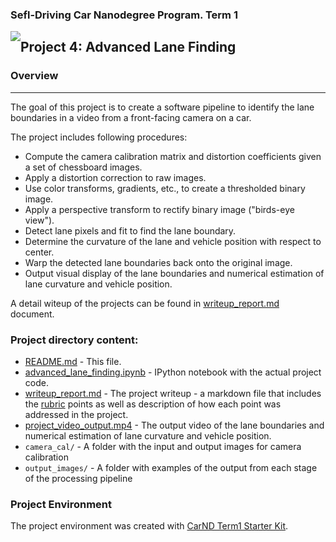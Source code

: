 
### Sefl-Driving Car Nanodegree Program. Term 1
<img style="float: left;" src="https://s3.amazonaws.com/udacity-sdc/github/shield-carnd.svg">

## Project 4: Advanced Lane Finding

### Overview
---
The goal of this project is to create a software pipeline to identify the lane boundaries in a video from a front-facing camera on a car.

The project includes following procedures:
* Compute the camera calibration matrix and distortion coefficients given a set of chessboard images.
* Apply a distortion correction to raw images.
* Use color transforms, gradients, etc., to create a thresholded binary image.
* Apply a perspective transform to rectify binary image ("birds-eye view").
* Detect lane pixels and fit to find the lane boundary.
* Determine the curvature of the lane and vehicle position with respect to center.
* Warp the detected lane boundaries back onto the original image.
* Output visual display of the lane boundaries and numerical estimation of lane curvature and vehicle position.

A detail witeup of the projects can be found in [writeup_report.md](writeup_report.md) document.

### Project directory content:

* [README.md](README.md) - This file.
* [advanced_lane_finding.ipynb](advanced_lane_finding.ipynb) -  IPython notebook with the actual project code.
* [writeup_report.md](writeup_report.md) - The project writeup - a markdown file that includes the [rubric](https://review.udacity.com/#!/rubrics/571/view) points as well as description of how each point was addressed in the project.
* [project_video_output.mp4](project_video_output.mp4) - The output video of the lane boundaries and numerical estimation of lane curvature and vehicle position.
* `camera_cal/` - A folder with the input and output images for camera calibration
* `output_images/` - A folder with examples of the output from each stage of the processing pipeline 

### Project Environment

The project environment was created with [CarND Term1 Starter Kit](https://github.com/udacity/CarND-Term1-Starter-Kit).
